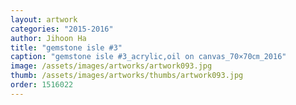 ```yaml
---
layout: artwork
categories: "2015-2016"
author: Jihoon Ha
title: "gemstone isle #3"
caption: "gemstone isle #3_acrylic,oil on canvas_70×70㎝_2016"
image: /assets/images/artworks/artwork093.jpg
thumb: /assets/images/artworks/thumbs/artwork093.jpg
order: 1516022
---
```

